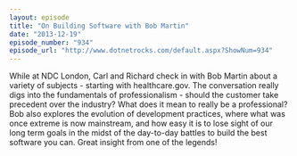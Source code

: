 ```yaml
---
layout: episode
title: "On Building Software with Bob Martin"
date: "2013-12-19"
episode_number: "934"
episode_url: "http://www.dotnetrocks.com/default.aspx?ShowNum=934"
---
```


While at NDC London, Carl and Richard check in with Bob Martin about a variety of subjects - starting with healthcare.gov. The conversation really digs into the fundamentals of professionalism - should the customer take precedent over the industry? What does it mean to really be a professional? Bob also explores the evolution of development practices, where what was once extreme is now mainstream, and how easy it is to lose sight of our long term goals in the midst of the day-to-day battles to build the best software you can. Great insight from one of the legends!
